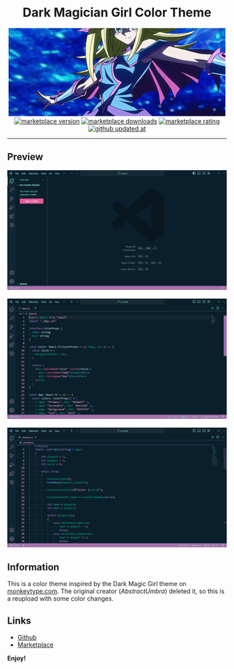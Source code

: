 <h1 align="center" style="margin-top: 0px;">Dark Magician Girl Color Theme</h1>

<div align="center">
    <a href="https://yugioh.fandom.com/wiki/Dark_Magician_Girl"><img alt="ブラック・マジシャン・ガール" src="images/dark-magician-girl.gif"/></a>
</div>

<div align="center">
    <a href="https://marketplace.visualstudio.com/items?itemName=Nazenano.dark-magician-girl-color-theme&ssr=false#version-history">
        <img alt="marketplace version" title="current marketplace version" src="https://custom-icon-badges.demolab.com/vscode-marketplace/v/Nazenano.dark-magician-girl-color-theme?&label=Version&color=ff7a9e&logo=versions&logoColor=ff7a9e&style=for-the-badge&labelColor=091f2c"/></a>
    <a href="https://marketplace.visualstudio.com/items?itemName=Nazenano.dark-magician-girl-color-theme">
        <img alt="marketplace downloads" title="current marketplace downloads" src="https://custom-icon-badges.demolab.com/vscode-marketplace/d/Nazenano.dark-magician-girl-color-theme?&label=Downloads&color=ff7a9e&logo=download&logoColor=ff7a9e&style=for-the-badge&labelColor=091f2c"/></a> 
    <a href="https://marketplace.visualstudio.com/items?itemName=Nazenano.dark-magician-girl-color-theme&ssr=false#review-details">
        <img alt="marketplace rating" title="current marketplace rating" src="https://custom-icon-badges.demolab.com/vscode-marketplace/r/Nazenano.dark-magician-girl-color-theme?&label=Rating&color=ff7a9e&logo=star&logoColor=ff7a9e&style=for-the-badge&labelColor=091f2c"/></a> 
    <a href="https://github.com/Nazenano/dark-magician-girl-color-theme">
        <img alt="github updated at" title="github updated at" src="https://custom-icon-badges.demolab.com/github/last-commit/Nazenano/dark-magician-girl-color-theme?&label=Updated&color=ff7a9e&logo=file-diff&logoColor=ff7a9e&style=for-the-badge&labelColor=091f2c"/></a> 
</div>

---

## Preview

<p>
    <img src="images/preview1.png" alt="Preview image 1"/>
    <br />
    <br />
    <img src="images/preview2.png" alt="Preview image 2"/>
    <br />
    <br />
    <img src="images/preview3.png" alt="Preview image 3"/>
</p>

## Information

This is a color theme inspired by the Dark Magic Girl theme on [monkeytype.com](https://monkeytype.com).
The original creator (_AbstractUmbra_) deleted it, so this is a reupload with some color changes.

## Links

- [Github](https://github.com/Nazenano/dark-magician-girl-color-theme)
- [Marketplace](https://marketplace.visualstudio.com/items?itemName=Nazenano.dark-magician-girl-color-theme)

**Enjoy!**
